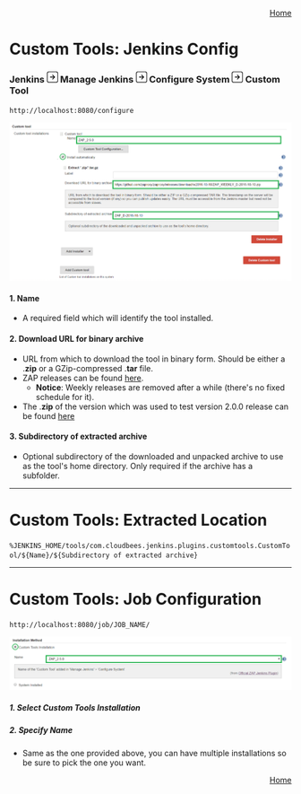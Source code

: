 <a href='https://github.com/JordanGS/zaproxy-plugin/tree/development#table-of-contents-'><div align="right">Home</div></a>

Custom Tools: Jenkins Config
============

### Jenkins ![Image of Right Arrow](../images/arrow_right.png) Manage Jenkins ![Image of Right Arrow](../images/arrow_right.png) Configure System ![Image of Right Arrow](../images/arrow_right.png) Custom Tool

`http://localhost:8080/configure`

![Image of Custom Tools](../images/ZAP_JENKINS_CUSTOM_TOOL.png)

#### 1. Name

* A required field which will identify the tool installed.

#### 2. Download URL for binary archive

- URL from which to download the tool in binary form. Should be either a .<b>zip</b> or a GZip-compressed .<b>tar</b> file.
- ZAP releases can be found [here](https://github.com/zaproxy/zaproxy/releases/).
	- <b>Notice</b>: Weekly releases are removed after a while (there's no fixed schedule for it).
- The .<b>zip</b> of the version which was used to test version 2.0.0 release can be found [here]()

#### 3. Subdirectory of extracted archive

* Optional subdirectory of the downloaded and unpacked archive to use as the tool's home directory. Only required if the archive has a subfolder.

<hr />

Custom Tools: Extracted Location
============

`%JENKINS_HOME/tools/com.cloudbees.jenkins.plugins.customtools.CustomTool/${Name}/${Subdirectory of extracted archive}`

<hr />

Custom Tools: Job Configuration
============

`http://localhost:8080/job/JOB_NAME/`

![Image of Custom Tools Select](../images/ZAP_JENKINS_CUSTOM_TOOL_SELECT.png)

##### 1. Select Custom Tools Installation

##### 2. Specify Name 

* Same as the one provided above, you can have multiple installations so be sure to pick the one you want.

<a href='https://github.com/JordanGS/zaproxy-plugin/tree/development#table-of-contents-'><div align="right">Home</div></a>
